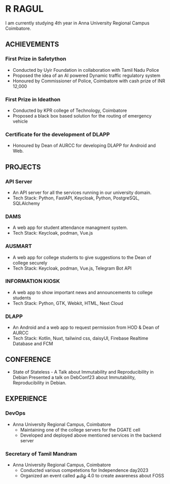 # R RAGUL

I am currently studying 4th year in Anna University Regional Campus Coimbatore.

## ACHIEVEMENTS

###  First Prize in Safetython

- Conducted by Uyir Foundation in collaboration with Tamil Nadu Police
- Proposed the idea of an AI powered Dynamic traffic regulatory system
- Honoured by Commissioner of Police, Coimbatore with cash prize of INR 12,000

### First Prize in Ideathon

- Conducted by KPR college of Technology, Coimbatore
- Proposed a black box based solution for the routing of emergency vehicle

### Certificate for the development of DLAPP

- Honoured by Dean of AURCC for developing DLAPP for Android and Web.


## PROJECTS

### API Server

- An API server for all the services running in our university domain.
- Tech Stack: Python, FastAPI, Keycloak, Python, PostgreSQL, SQLAlchemy

### DAMS

- A web app for student attendance managment system.
- Tech Stack: Keycloak, podman, Vue.js

### AUSMART

- A web app for college students to give suggestions to the Dean of college securely
- Tech Stack: Keycloak, podman, Vue.js, Telegram Bot API

### INFORMATION KIOSK

- A web app to show important news and announcements to college students
- Tech Stack: Python, GTK, Webkit, HTML, Next Cloud

### DLAPP

- An Android and a web app to request permission from HOD & Dean of AURCC
- Tech Stack: Kotlin, Nuxt, tailwind css, daisyUI, Firebase Realtime Database and FCM

## CONFERENCE

- State of Stateless - A Talk about Immutability and Reproducibility in Debian
Presented a talk on DebConf23 about Immutability, Reproducibility in Debian.

## EXPERIENCE

### DevOps

- Anna University Regional Campus, Coimbatore
    - Maintaining one of the college servers for the DGATE cell
    - Developed and deployed above mentioned services in the backend server

### Secretary of Tamil Mandram

- Anna University Regional Campus, Coimbatore
    - Conducted various competetions for Independence day2023
    - Organized an event called தமிழ் 4.0 to create awareness about FOSS
